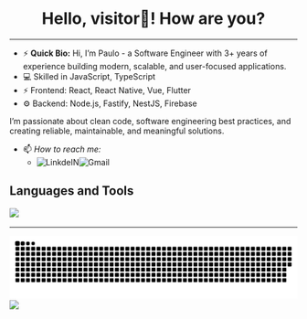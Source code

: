
<h1 align="center"> Hello, visitor👋! How are you? </h1>

<hr>

- ⚡ <strong>Quick Bio:</strong> Hi, I’m Paulo - a Software Engineer with 3+ years of experience building modern, scalable, and user-focused applications.
- 💻 Skilled in JavaScript, TypeScript 
- ⚡ Frontend: React, React Native, Vue, Flutter
- ⚙️ Backend: Node.js, Fastify, NestJS, Firebase

I’m passionate about clean code, software engineering best practices, and creating reliable, maintainable, and meaningful solutions.
- 📫 _How to reach me:_  
    - <a target="_blank" href="https://www.linkedin.com/in/paulo-abrah%C3%A3o-841445206/">
        <img align="left" alt="LinkdeIN"  src="https://img.shields.io/badge/LinkedIn-0077B5?style=for-the-badge&logo=linkedin&logoColor=white" />
      </a> 
      <a target="_blank" href="mailto:dev.pauloabh@gmail.com">
        <img align="left" alt="Gmail" src="https://img.shields.io/badge/Gmail-D14836?style=for-the-badge&logo=gmail&logoColor=white" />
      </a>
 
  
 
<h2> <strong> Languages and Tools </strong> </h2>
<div align="left">   
    <a href="https://skillicons.dev">
        <img src="https://skillicons.dev/icons?i=js,ts,react,vue,nextjs,flutter,graphql,nodejs,vitest,jest,figma,aws,firebase,tailwind" />
    </a>
</div>

<hr>

![Snake animation](https://github.com/PauloAbrahao/PauloAbrahao/blob/output/github-contribution-grid-snake.svg)
![](https://komarev.com/ghpvc/?username=PauloAbrahao&color=006bed)
